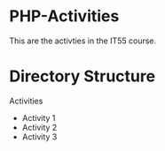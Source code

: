 # PHP-Activities
This are the activties in the IT55 course.

# Directory Structure
Activities
- Activity 1
- Activity 2
- Activity 3